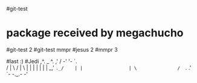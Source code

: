 #git-test
# package received by megachucho
#git-test 2
#git-test mmpr
#jesus 2
#mmpr 3

#last :)
#Jedi
          ,^.  _    ^.
        ,' / -' '-  \`.  
       /  |   \ /   |  \ 
      |   |   | |   |   |
      |    \_,' `._/    |
      |                 |
       \               / 
        `.           .'  
          `- -._.- -'

